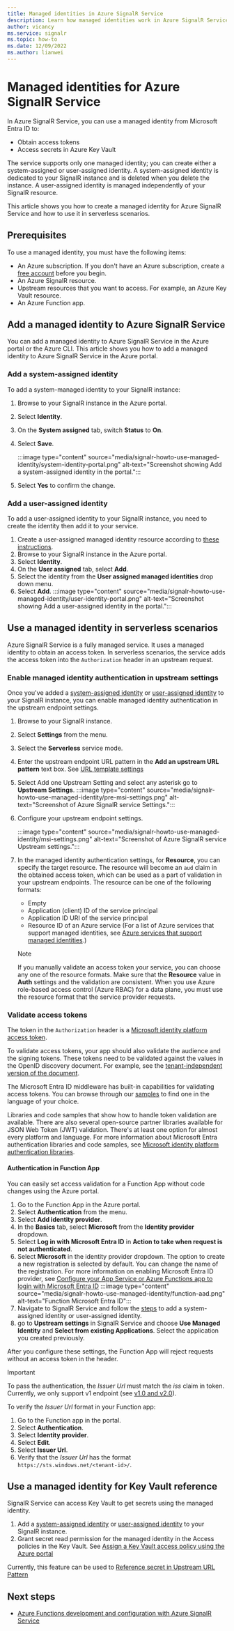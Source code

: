 ```yaml
---
title: Managed identities in Azure SignalR Service
description: Learn how managed identities work in Azure SignalR Service, and how to use a managed identity in serverless scenarios.
author: vicancy
ms.service: signalr
ms.topic: how-to
ms.date: 12/09/2022
ms.author: lianwei
---
```


# Managed identities for Azure SignalR Service

In Azure SignalR Service, you can use a managed identity from Microsoft Entra ID to:

- Obtain access tokens
- Access secrets in Azure Key Vault

The service supports only one managed identity; you can create either a system-assigned or user-assigned identity. A system-assigned identity is dedicated to your SignalR instance and is deleted when you delete the instance. A user-assigned identity is managed independently of your SignalR resource.

This article shows you how to create a managed identity for Azure SignalR Service and how to use it in serverless scenarios.

## Prerequisites

To use a managed identity, you must have the following items:

- An Azure subscription. If you don't have an Azure subscription, create a [free account](https://azure.microsoft.com/free/?WT.mc_id=A261C142F) before you begin.
- An Azure SignalR resource.
- Upstream resources that you want to access. For example, an Azure Key Vault resource.
- An Azure Function app.

## Add a managed identity to Azure SignalR Service

You can add a managed identity to Azure SignalR Service in the Azure portal or the Azure CLI. This article shows you how to add a managed identity to Azure SignalR Service in the Azure portal.

### Add a system-assigned identity

To add a system-managed identity to your SignalR instance:

1. Browse to your SignalR instance in the Azure portal.
1. Select **Identity**.
1. On the **System assigned** tab, switch **Status** to **On**.
1. Select **Save**.

   :::image type="content" source="media/signalr-howto-use-managed-identity/system-identity-portal.png" alt-text="Screenshot showing Add a system-assigned identity in the portal.":::

1. Select **Yes** to confirm the change.

### Add a user-assigned identity

To add a user-assigned identity to your SignalR instance, you need to create the identity then add it to your service.

1. Create a user-assigned managed identity resource according to [these instructions](../active-directory/managed-identities-azure-resources/how-to-manage-ua-identity-portal.md#create-a-user-assigned-managed-identity).
1. Browse to your SignalR instance in the Azure portal.
1. Select **Identity**.
1. On the **User assigned** tab, select **Add**.
1. Select the identity from the **User assigned managed identities** drop down menu.
1. Select **Add**.
   :::image type="content" source="media/signalr-howto-use-managed-identity/user-identity-portal.png" alt-text="Screenshot showing Add a user-assigned identity in the portal.":::

## Use a managed identity in serverless scenarios

Azure SignalR Service is a fully managed service. It uses a managed identity to obtain an access token. In serverless scenarios, the service adds the access token into the `Authorization` header in an upstream request.

### Enable managed identity authentication in upstream settings

Once you've added a [system-assigned identity](#add-a-system-assigned-identity) or [user-assigned identity](#add-a-user-assigned-identity) to your SignalR instance, you can enable managed identity authentication in the upstream endpoint settings.

1. Browse to your SignalR instance.
1. Select **Settings** from the menu.
1. Select the **Serverless** service mode.
1. Enter the upstream endpoint URL pattern in the **Add an upstream URL pattern** text box. See [URL template settings](concept-upstream.md#url-template-settings)
1. Select Add one Upstream Setting and select any asterisk go to **Upstream Settings**.
   :::image type="content" source="media/signalr-howto-use-managed-identity/pre-msi-settings.png" alt-text="Screenshot of Azure SignalR service Settings.":::

1. Configure your upstream endpoint settings.

   :::image type="content" source="media/signalr-howto-use-managed-identity/msi-settings.png" alt-text="Screenshot of Azure SignalR service Upstream settings.":::

1. In the managed identity authentication settings, for **Resource**, you can specify the target resource. The resource will become an `aud` claim in the obtained access token, which can be used as a part of validation in your upstream endpoints. The resource can be one of the following formats:

   - Empty
   - Application (client) ID of the service principal
   - Application ID URI of the service principal
   - Resource ID of an Azure service (For a list of Azure services that support managed identities, see [Azure services that support managed identities](../active-directory/managed-identities-azure-resources/services-support-managed-identities.md#azure-services-that-support-azure-ad-authentication).)

   > [!NOTE]
   > If you manually validate an access token your service, you can choose any one of the resource formats. Make sure that the **Resource** value in **Auth** settings and the validation are consistent. When you use Azure role-based access control (Azure RBAC) for a data plane, you must use the resource format that the service provider requests.

### Validate access tokens

The token in the `Authorization` header is a [Microsoft identity platform access token](../active-directory/develop/access-tokens.md).

To validate access tokens, your app should also validate the audience and the signing tokens. These tokens need to be validated against the values in the OpenID discovery document. For example, see the [tenant-independent version of the document](https://login.microsoftonline.com/common/.well-known/openid-configuration).

The Microsoft Entra ID middleware has built-in capabilities for validating access tokens. You can browse through our [samples](../active-directory/develop/sample-v2-code.md) to find one in the language of your choice.

Libraries and code samples that show how to handle token validation are available. There are also several open-source partner libraries available for JSON Web Token (JWT) validation. There's at least one option for almost every platform and language. For more information about Microsoft Entra authentication libraries and code samples, see [Microsoft identity platform authentication libraries](../active-directory/develop/reference-v2-libraries.md).

#### Authentication in Function App

You can easily set access validation for a Function App without code changes using the Azure portal.

1. Go to the Function App in the Azure portal.
1. Select **Authentication** from the menu.
1. Select **Add identity provider**.
1. In the **Basics** tab, select **Microsoft** from the **Identity provider** dropdown.
1. Select **Log in with Microsoft Entra ID** in **Action to take when request is not authenticated**.
1. Select **Microsoft** in the identity provider dropdown. The option to create a new registration is selected by default. You can change the name of the registration. For more information on enabling Microsoft Entra ID provider, see [Configure your App Service or Azure Functions app to login with Microsoft Entra ID](../app-service/configure-authentication-provider-aad.md)
   :::image type="content" source="media/signalr-howto-use-managed-identity/function-aad.png" alt-text="Function Microsoft Entra ID":::
1. Navigate to SignalR Service and follow the [steps](howto-use-managed-identity.md#add-a-system-assigned-identity) to add a system-assigned identity or user-assigned identity.
1. go to **Upstream settings** in SignalR Service and choose **Use Managed Identity** and **Select from existing Applications**. Select the application you created previously.

After you configure these settings, the Function App will reject requests without an access token in the header.

> [!IMPORTANT]
> To pass the authentication, the _Issuer Url_ must match the _iss_ claim in token. Currently, we only support v1 endpoint (see [v1.0 and v2.0](../active-directory/develop/access-tokens.md)).

To verify the _Issuer Url_ format in your Function app:

1. Go to the Function app in the portal.
1. Select **Authentication**.
1. Select **Identity provider**.
1. Select **Edit**.
1. Select **Issuer Url**.
1. Verify that the _Issuer Url_ has the format `https://sts.windows.net/<tenant-id>/`.

## Use a managed identity for Key Vault reference

SignalR Service can access Key Vault to get secrets using the managed identity.

1. Add a [system-assigned identity](#add-a-system-assigned-identity) or [user-assigned identity](#add-a-user-assigned-identity) to your SignalR instance.
1. Grant secret read permission for the managed identity in the Access policies in the Key Vault. See [Assign a Key Vault access policy using the Azure portal](../key-vault/general/assign-access-policy-portal.md)

Currently, this feature can be used to [Reference secret in Upstream URL Pattern](./concept-upstream.md#key-vault-secret-reference-in-url-template-settings)

## Next steps

- [Azure Functions development and configuration with Azure SignalR Service](signalr-concept-serverless-development-config.md)

